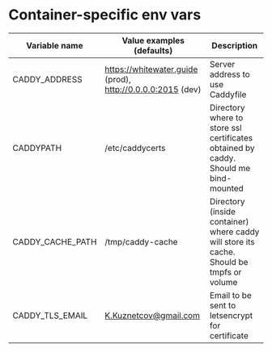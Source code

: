 # Container-specific env vars

| Variable name               | Value examples (defaults)                                   | Description                        
|-----------------------------|-------------------------------------------------------------|------------------------------------
| CADDY_ADDRESS               | https://whitewater.guide (prod), http://0.0.0.0:2015 (dev)  | Server address to use Caddyfile  
| CADDYPATH                   | /etc/caddycerts                                             | Directory where to store ssl certificates obtained by caddy. Should me bind-mounted 
| CADDY_CACHE_PATH            | /tmp/caddy-cache                                            | Directory (inside container) where caddy will store its cache. Should be tmpfs or volume 
| CADDY_TLS_EMAIL             | K.Kuznetcov@gmail.com                                       | Email to be sent to letsencrypt for certificate 